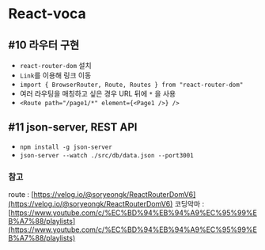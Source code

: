 # React-voca

## #10 라우터 구현
- `react-router-dom` 설치
- `Link`를 이용해 링크 이동
- `import { BrowserRouter, Route, Routes } from "react-router-dom"`
- 여러 라우팅을 매칭하고 싶은 경우 URL 뒤에 `*` 을 사용
- `<Route path="/page1/*" element={<Page1 />} />`


## #11 json-server, REST API
- `npm install -g json-server`
- `json-server --watch ./src/db/data.json --port3001`



### 참고
route : [https://velog.io/@soryeongk/ReactRouterDomV6](https://velog.io/@soryeongk/ReactRouterDomV6)
코딩악마 : [https://www.youtube.com/c/%EC%BD%94%EB%94%A9%EC%95%99%EB%A7%88/playlists](https://www.youtube.com/c/%EC%BD%94%EB%94%A9%EC%95%99%EB%A7%88/playlists)
